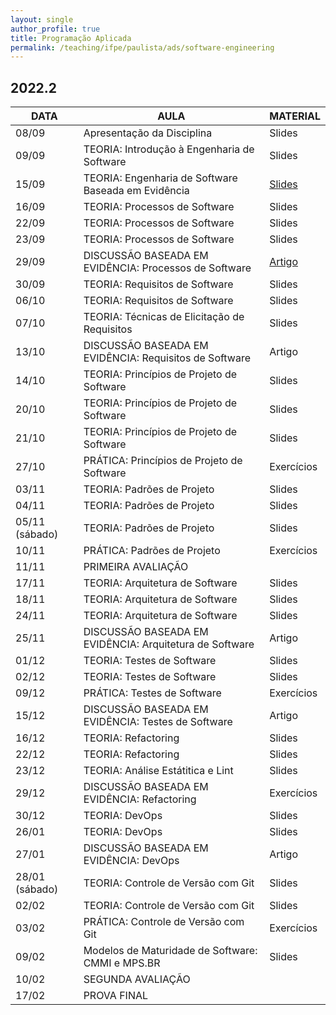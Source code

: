 ```yaml
---
layout: single
author_profile: true
title: Programação Aplicada
permalink: /teaching/ifpe/paulista/ads/software-engineering
---
```


## 2022.2

|DATA|AULA|MATERIAL|
|---|---|---|
| 08/09 | Apresentação da Disciplina | Slides | 
| 09/09 | TEORIA: Introdução à Engenharia de Software | Slides | 
| 15/09 | TEORIA: Engenharia de Software Baseada em Evidência | <a href=" https://docs.google.com/presentation/d/1VC-ych2Ph0V_53g6oSFv2oEa58nzyo_Giyv5Xe3UfYw/edit?usp=sharing" target="_blank">Slides</a> |
| 16/09 | TEORIA: Processos de Software | Slides | 
| 22/09 | TEORIA: Processos de Software | Slides | 
| 23/09 | TEORIA: Processos de Software | Slides | 
| 29/09 | DISCUSSÃO BASEADA EM EVIDÊNCIA: Processos de Software | <a href="https://www.cin.ufpe.br/~in1037/AllFinal/SE40%20Hossain%202009.pdf" target="_blank">Artigo</a> | 
| 30/09 | TEORIA: Requisitos de Software | Slides | 
| 06/10 | TEORIA: Requisitos de Software | Slides | 
| 07/10 | TEORIA: Técnicas de Elicitação de Requisitos | Slides | 
| 13/10 | DISCUSSÃO BASEADA EM EVIDÊNCIA: Requisitos de Software | Artigo | 
| 14/10 | TEORIA: Princípios de Projeto de Software | Slides | 
| 20/10 | TEORIA: Princípios de Projeto de Software | Slides | 
| 21/10 | TEORIA: Princípios de Projeto de Software | Slides | 
| 27/10 | PRÁTICA: Princípios de Projeto de Software | Exercícios | 
| 03/11 | TEORIA: Padrões de Projeto | Slides | 
| 04/11 | TEORIA: Padrões de Projeto | Slides | 
| 05/11 (sábado) | TEORIA: Padrões de Projeto | Slides | 
| 10/11 | PRÁTICA: Padrões de Projeto | Exercícios | 
| 11/11 | PRIMEIRA AVALIAÇÃO | | 
| 17/11 | TEORIA: Arquitetura de Software | Slides | 
| 18/11 | TEORIA: Arquitetura de Software | Slides | 
| 24/11 | TEORIA: Arquitetura de Software | Slides | 
| 25/11 | DISCUSSÃO BASEADA EM EVIDÊNCIA: Arquitetura de Software | Artigo | 
| 01/12 | TEORIA: Testes de Software | Slides | 
| 02/12 | TEORIA: Testes de Software | Slides | 
| 09/12 | PRÁTICA: Testes de Software | Exercícios | 
| 15/12 | DISCUSSÃO BASEADA EM EVIDÊNCIA: Testes de Software | Artigo | 
| 16/12 | TEORIA: Refactoring | Slides | 
| 22/12 | TEORIA: Refactoring | Slides | 
| 23/12 | TEORIA: Análise Estátitica e Lint | Slides | 
| 29/12 | DISCUSSÃO BASEADA EM EVIDÊNCIA: Refactoring | Exercícios | 
| 30/12 | TEORIA: DevOps | Slides | 
| 26/01 | TEORIA: DevOps | Slides | 
| 27/01 | DISCUSSÃO BASEADA EM EVIDÊNCIA: DevOps | Artigo | 
| 28/01 (sábado) | TEORIA: Controle de Versão com Git | Slides | 
| 02/02 | TEORIA: Controle de Versão com Git | Slides | 
| 03/02 | PRÁTICA: Controle de Versão com Git | Exercícios | 
| 09/02 | Modelos de Maturidade de Software: CMMI e MPS.BR | Slides | 
| 10/02 | SEGUNDA AVALIAÇÃO | | 
| 17/02 | PROVA FINAL
